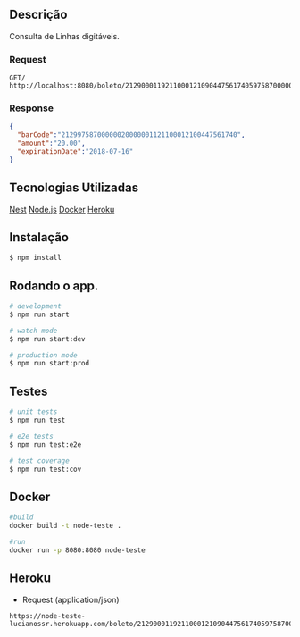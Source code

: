 ## Descrição

Consulta de Linhas digitáveis.

### Request
```
GET/ http://localhost:8080/boleto/21290001192110001210904475617405975870000002000
```

### Response
```json
{
  "barCode":"21299758700000020000001121100012100447561740",
  "amount":"20.00",
  "expirationDate":"2018-07-16"
}
```

## Tecnologias Utilizadas

[Nest](https://github.com/nestjs/nest)
[Node.js](https://nodejs.org/en/)
[Docker](https://www.docker.com/)
[Heroku](https://www.heroku.com/)

## Instalação

```bash
$ npm install
```

## Rodando o app.

```bash
# development
$ npm run start

# watch mode
$ npm run start:dev

# production mode
$ npm run start:prod
```

## Testes

```bash
# unit tests
$ npm run test

# e2e tests
$ npm run test:e2e

# test coverage
$ npm run test:cov
```
## Docker

```bash
#build
docker build -t node-teste .

#run
docker run -p 8080:8080 node-teste 
```

## Heroku
+ Request (application/json)
```
https://node-teste-lucianossr.herokuapp.com/boleto/21290001192110001210904475617405975870000002000
```